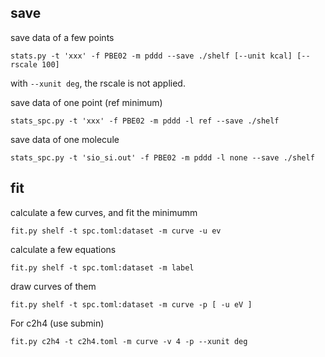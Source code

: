 

## save
save data of a few points
```
stats.py -t 'xxx' -f PBE02 -m pddd --save ./shelf [--unit kcal] [--rscale 100] 
```
with `--xunit deg`, the rscale is not applied.

save data of one point (ref minimum)
```
stats_spc.py -t 'xxx' -f PBE02 -m pddd -l ref --save ./shelf
```
save data of one molecule
```
stats_spc.py -t 'sio_si.out' -f PBE02 -m pddd -l none --save ./shelf
```

## fit
calculate a few curves, and fit the minimumm
```
fit.py shelf -t spc.toml:dataset -m curve -u ev
```
calculate a few equations
```
fit.py shelf -t spc.toml:dataset -m label
```
draw curves of them
```
fit.py shelf -t spc.toml:dataset -m curve -p [ -u eV ]
```

For c2h4 (use submin)
```
fit.py c2h4 -t c2h4.toml -m curve -v 4 -p --xunit deg
```